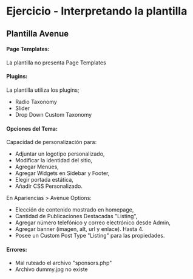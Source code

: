 # Ejercicio - Interpretando la plantilla

## Plantilla Avenue

#### Page Templates: 

La plantilla no presenta Page Templates
        
#### Plugins:

La plantilla utiliza los plugins;

 - Radio Taxonomy
 - Slider
 - Drop Down Custom Taxonomy

#### Opciones del Tema:
 
Capacidad de personalización para:

- Adjuntar un logotipo personalizado,
- Modificar la identidad del sitio,
- Agregar Menúes,
- Agregar Widgets en Sidebar y Footer,
- Elegir portada estática,
- Añadir CSS Personalizado.

En Apariencias > Avenue Options:

- Elección de contenido mostrado en homepage,
- Cantidad de Publicaciones Destacadas "Listing",
- Agregar número telefónico y correo electrónico desde Admin,
- Agregar banner (imagen, alt, url y enlace). Hasta 4.
- Posee un Custom Post Type "Listing" para las propiedades.

#### Errores:

 - Mal ruteado el archivo "sponsors.php"
 - Archivo dummy.jpg no existe
